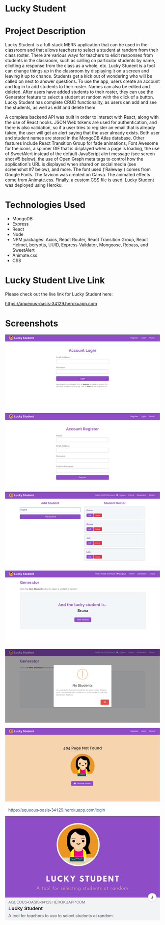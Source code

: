 # Lucky Student

# Project Description

Lucky Student is a full-stack MERN application that can be used in the classroom and that allows teachers to select a student at random from their class roster. There are various ways for teachers to elicit responses from students in the classroom, such as calling on particular students by name, eliciting a response from the class as a whole, etc. Lucky Student is a tool can change things up in the classroom by displaying it on a screen and leaving it up to chance. Students get a kick out of wondering who will be called on next to answer questions. To use the app, users create an account and log in to add students to their roster. Names can also be edited and deleted. After users have added students to their roster, they can use the Generator feature to select a student at random with the click of a button. Lucky Student has complete CRUD functionality, as users can add and see the students, as well as edit and delete them.

A complete backend API was built in order to interact with React, along with the use of React hooks. JSON Web tokens are used for authentication, and there is also validation, so if a user tries to register an email that is already taken, the user will get an alert saying that the user already exists. Both user and student names are stored in the MongoDB Atlas database. Other features include React Transition Group for fade animations, Font Awesome for the icons, a spinner GIF that is displayed when a page is loading, the use of SweetAlert instead of the default JavaScript alert message (see screen shot #5 below), the use of Open Graph meta tags to control how the application's URL is displayed when shared on social media (see screenshot #7 below), and more. The font used ('Raleway') comes from Google Fonts. The favicon was created on Canva. The animated effects come from Animate.css. Finally, a custom CSS file is used. Lucky Student was deployed using Heroku. 

# Technologies Used

* MongoDB
* Express
* React
* Node
* NPM packages: Axios, React Router, React Transition Group, React Helmet, bcryptjs, UUID, Express-Validator, Mongoose, Rebass, and SweetAlert
* Animate.css
* CSS

# Lucky Student Live Link

Please check out the live link for Lucky Student here:

https://aqueous-oasis-34129.herokuapp.com

# Screenshots

![Screenshot 01](screenshots/lucky-student-screenshot01.png "Account Login Page")

![Screenshot 02](screenshots/lucky-student-screenshot02.png "Account Register Page")

![Screenshot 03](screenshots/lucky-student-screenshot03.png "Students Page")

![Screenshot 04](screenshots/lucky-student-screenshot04.png "Generator Page")

![Screenshot 05](screenshots/lucky-student-screenshot05.png "SweetAlert Message")

![Screenshot 06](screenshots/lucky-student-screenshot06.png "Error Page")

![Screenshot 07](screenshots/lucky-student-screenshot07.png "Preview of Link when Shared on Social Media")
